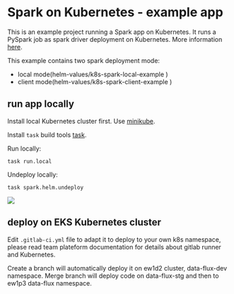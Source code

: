 # Spark on Kubernetes - example app 

This is an example project running a Spark app on Kubernetes. It runs a PySpark job as spark driver deployment on Kubernetes. More information [here](https://spark.apache.org/docs/latest/running-on-kubernetes.html).

This example contains two spark deployment mode:
* local mode(helm-values/k8s-spark-local-example
)
* client mode(helm-values/k8s-spark-client-example
)

## run app locally

Install local Kubernetes cluster first. Use [minikube](https://kubernetes.io/docs/tasks/tools/install-minikube/).

Install `task` build tools [task](https://taskfile.dev/#/installation).

Run locally:
```shell script
task run.local
```
Undeploy locally:
```shell script
task spark.helm.undeploy
```
![](./k8s-spark.gif)

## deploy on EKS Kubernetes cluster
Edit `.gitlab-ci.yml` file to adapt it to deploy to your own k8s namespace, please read team plateform documentation for details about gitlab runner and Kubernetes.

Create a branch will automatically deploy it on ew1d2 cluster, data-flux-dev namespace. Merge branch will deploy code on data-flux-stg and then to ew1p3 data-flux namespace.